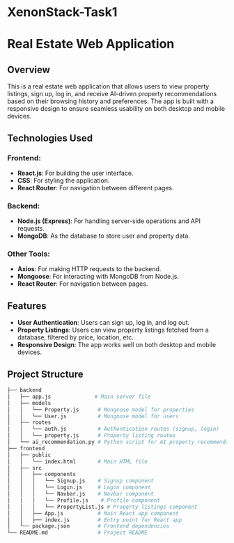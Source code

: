 # XenonStack-Task1


# Real Estate Web Application

## Overview
This is a real estate web application that allows users to view property listings, sign up, log in, and receive AI-driven property recommendations based on their browsing history and preferences. The app is built with a responsive design to ensure seamless usability on both desktop and mobile devices.

## Technologies Used
### Frontend:
- **React.js**: For building the user interface.
- **CSS**: For styling the application.
- **React Router**: For navigation between different pages.

### Backend:
- **Node.js (Express)**: For handling server-side operations and API requests.
- **MongoDB**: As the database to store user and property data.

### Other Tools:
- **Axios**: For making HTTP requests to the backend.
- **Mongoose**: For interacting with MongoDB from Node.js.
- **React Router**: For navigation between pages.

## Features
- **User Authentication**: Users can sign up, log in, and log out.
- **Property Listings**: Users can view property listings fetched from a database, filtered by price, location, etc.
- **Responsive Design**: The app works well on both desktop and mobile devices.

## Project Structure
```bash
├── backend
│   ├── app.js              # Main server file
│   ├── models
│   │   └── Property.js      # Mongoose model for properties
│   │   └── User.js          # Mongoose model for users
│   ├── routes
│   │   └── auth.js          # Authentication routes (signup, login)
│   │   └── property.js      # Property listing routes
│   └── ai_recommendation.py # Python script for AI property recommendations
├── frontend
│   ├── public
│   │   └── index.html       # Main HTML file
│   ├── src
│   │   ├── components
│   │   │   └── Signup.js    # Signup component
│   │   │   └── Login.js     # Login component
│   │   │   └── Navbar.js    # Navbar component
│   │   │   └── Profile.js    # Profile component
│   │   │   └── PropertyList.js # Property listings component
│   │   ├── App.js           # Main React app component
│   │   ├── index.js         # Entry point for React app
│   └── package.json         # Frontend dependencies
└── README.md                # Project README


